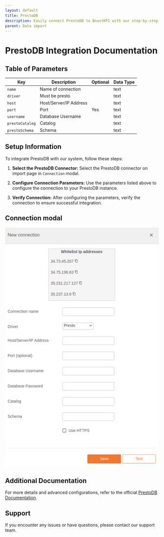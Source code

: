 ```yaml
---
layout: default
title: PrestoDB
description: Easily connect PrestoDB to BoostKPI with our step-by-step guide. Enable root-cause analysis and granular alerts on KPI changes.
parent: Data import
---
```


# PrestoDB Integration Documentation

## Table of Parameters

| Key             | Description            | Optional | Data Type |
|-----------------|------------------------|----------|-----------|
| `name`          | Name of connection     |          | text      |
| `driver`        | Must be presto         |          | text      |
| `host`          | Host/Server/IP Address |          | text      |
| `port`          | Port                   | Yes      | text      |
| `username`      | Database Username      |          | text      |
| `prestoCatalog` | Catalog                |          | text      |
| `prestoSchema`  | Schema                 |          | text      |

## Setup Information

To integrate PrestoDB with our system, follow these steps:

1. **Select the PrestoDB Connector:** Select the PrestoDB connector on import page in `Connection`
   modal.

2. **Configure Connection Parameters:** Use the parameters listed above to configure the connection
   to your PrestoDB instance.

3. **Verify Connection:** After configuring the parameters, verify the connection to ensure
   successful integration.

## Connection modal

![PrestoDB Integration](../../../images/integration/prestodb-integration.png)

## Additional Documentation

For more details and advanced configurations, refer to the
official [PrestoDB Documentation](https://prestodb.io/docs/current/overview.html).

## Support

If you encounter any issues or have questions, please contact our support team.
